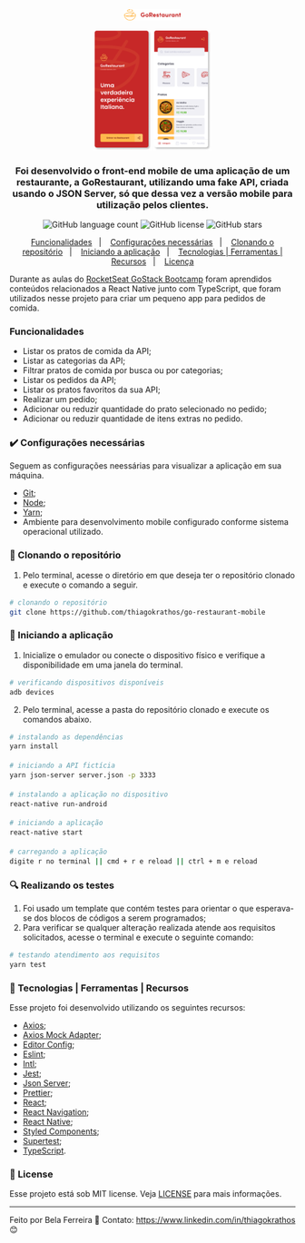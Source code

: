  <p align="center">
    <img src="src/assets/GoRestaurantLogo.png" width="20%" height="20%" max-width:100% >
  </p>


  <p align="center">
    <img src="src/assets/GoRestauranteMobileEnterScreen.png" width="20%" height="20%" max-width:100% >
    <img src="src/assets/GoRestauranteMobileHomeScreen.png" width="20%" height="20%" max-width:100% >
  </p>

<h3 align="center">
  Foi desenvolvido o front-end mobile de uma aplicação de um restaurante, a GoRestaurant, utilizando uma fake API, criada usando o JSON Server, só que dessa vez a versão mobile para utilização pelos clientes.
</h3>

<p align="center">
  <img alt="GitHub language count" src="https://img.shields.io/github/languages/count/thiagokrathos/go-restaurant-mobile">

  <img alt="GitHub license" src="https://img.shields.io/github/license/thiagokrathos/go-restaurant-mobile">

  <img alt="GitHub stars" src="https://img.shields.io/github/stars/thiagokrathos/go-restaurant-mobile?style=social">
</p>

<p align="center">
  <a href="#funcionalidades">Funcionalidades</a>&nbsp;&nbsp;&nbsp;|&nbsp;&nbsp;&nbsp;
  <a href="#heavy_check_mark-configurações-necessárias">Configurações necessárias</a>&nbsp;&nbsp;&nbsp;|&nbsp;&nbsp;&nbsp;
  <a href="#arrow_down_small-clonando-o-repositório">Clonando o repositório</a>&nbsp;&nbsp;&nbsp;|&nbsp;&nbsp;&nbsp;
  <a href="#beginner-iniciando-a-aplicação">Iniciando a aplicação</a>&nbsp;&nbsp;&nbsp;|&nbsp;&nbsp;&nbsp;
  <a href="#wrench-tecnologias--ferramentas--recursos">Tecnologias | Ferramentas | Recursos</a>&nbsp;&nbsp;&nbsp;|&nbsp;&nbsp;&nbsp;
  <a href="#memo-license">Licença</a>
</p>

Durante as aulas do [RocketSeat GoStack Bootcamp](https://rocketseat.com.br/bootcamp) foram aprendidos conteúdos relacionados a React Native junto com TypeScript, que foram utilizados nesse projeto para criar um pequeno app para pedidos de comida.

### Funcionalidades

- Listar os pratos de comida da API;
- Listar as categorias da API;
- Filtrar pratos de comida por busca ou por categorias;
- Listar os pedidos da API;
- Listar os pratos favoritos da sua API;
- Realizar um pedido;
- Adicionar ou reduzir quantidade do prato selecionado no pedido;
- Adicionar ou reduzir quantidade de itens extras no pedido.

### :heavy_check_mark: Configurações necessárias

Seguem as configurações neessárias para visualizar a aplicação em sua máquina.

-  [Git](https://git-scm.com);
-  [Node](https://nodejs.org/);
-  [Yarn](https://yarnpkg.com/);
-  Ambiente para desenvolvimento mobile configurado conforme sistema operacional utilizado.

### :arrow_down_small: Clonando o repositório
1. Pelo terminal, acesse o diretório em que deseja ter o repositório clonado e execute o comando a seguir.
```bash
# clonando o repositório
git clone https://github.com/thiagokrathos/go-restaurant-mobile
```

### :beginner: Iniciando a aplicação
1. Inicialize o emulador ou conecte o dispositivo físico e verifique a disponibilidade em uma janela do terminal.
```bash
# verificando dispositivos disponíveis
adb devices
```
2. Pelo terminal, acesse a pasta do repositório clonado e execute os comandos abaixo.
```bash
# instalando as dependências
yarn install

# iniciando a API fictícia
yarn json-server server.json -p 3333

# instalando a aplicação no dispositivo
react-native run-android

# iniciando a aplicação
react-native start

# carregando a aplicação
digite r no terminal || cmd + r e reload || ctrl + m e reload
```
### :mag: Realizando os testes
1. Foi usado um template que contém testes para orientar o que esperava-se dos blocos de códigos a serem programados;
2. Para verificar se qualquer alteração realizada atende aos requisitos solicitados, acesse o terminal e execute o seguinte comando:
```bash
# testando atendimento aos requisitos
yarn test
```

### :wrench: Tecnologias | Ferramentas | Recursos

Esse projeto foi desenvolvido utilizando os seguintes recursos:

-  [Axios](https://github.com/axios/axios);
-  [Axios Mock Adapter](https://github.com/ctimmerm/axios-mock-adapter);
-  [Editor Config](https://editorconfig.org/);
-  [Eslint](https://eslint.org/);
-  [Intl](https://github.com/andyearnshaw/Intl.js/);
-  [Jest](https://jestjs.io/);
-  [Json Server](https://github.com/typicode/json-server);
-  [Prettier](https://prettier.io/);
-  [React](https://pt-br.reactjs.org/);
-  [React Navigation](https://reactnavigation.org/);
-  [React Native](https://reactnative.dev/);
-  [Styled Components](https://styled-components.com/);
-  [Supertest](https://github.com/visionmedia/supertest);
-  [TypeScript](https://www.typescriptlang.org/).

### :memo: License
Esse projeto está sob MIT license. Veja [LICENSE](https://github.com/thiagokrathos/go-restaurant-mobile/blob/master/LICENSE) para mais informações.

---

Feito por Bela Ferreira :blue_heart: Contato: https://www.linkedin.com/in/thiagokrathos :blush:
